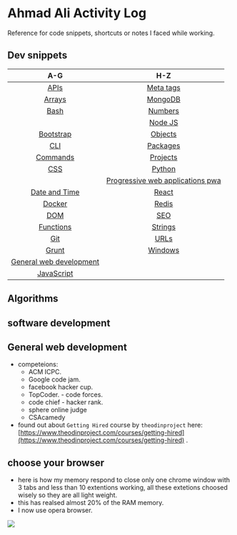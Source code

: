 # Ahmad Ali Activity Log

Reference for code snippets, shortcuts or notes I faced while working.

## Dev snippets

| A-G | H-Z |
| :---: | :---: |
| [APIs](https://github.com/ahmad-ali14/Activity-log/blob/master/snippets/API-list.md) | [Meta tags](https://github.com/ahmad-ali14/Activity-log/blob/master/snippets/meta.md) |
| [Arrays](https://github.com/ahmad-ali14/Activity-log/blob/master/snippets/arrays.md) | [MongoDB](https://github.com/ahmad-ali14/Activity-log/blob/master/snippets/mongo.md) |
| [Bash](https://github.com/ahmad-ali14/Activity-log/blob/master/snippets/bash.md) | [Numbers](https://github.com/ahmad-ali14/Activity-log/blob/master/snippets/numbers.md) |
|  | [Node JS](https://github.com/ahmad-ali14/Activity-log/blob/master/snippets/Node.md) |
| [Bootstrap](https://github.com/ahmad-ali14/Activity-log/blob/master/snippets/bootstrap.md) | [Objects](https://github.com/ahmad-ali14/Activity-log/blob/master/snippets/objects.md) |
| [CLI](https://github.com/ahmad-ali14/Activity-log/blob/master/snippets/cli.md) | [Packages](https://github.com/ahmad-ali14/Activity-log/blob/master/snippets/packages.md) |
| [Commands](https://github.com/ahmad-ali14/Activity-log/blob/master/snippets/commands.md) | [Projects](https://github.com/ahmad-ali14/Activity-log/blob/master/snippets/projects.md) |
| [CSS](https://github.com/ahmad-ali14/Activity-log/blob/master/snippets/css.md) | [Python](https://github.com/ahmad-ali14/Activity-log/blob/master/snippets/python.md) |
|  | [Progressive web applications pwa](https://github.com/ahmad-ali14/Activity-log/blob/master/snippets/pwa.md) |
| [Date and Time](https://github.com/ahmad-ali14/Activity-log/blob/master/snippets/dateTime.md) | [React](https://github.com/ahmad-ali14/Activity-log/blob/master/snippets/react.md) |
| [Docker](https://github.com/ahmad-ali14/Activity-log/blob/master/snippets/docker.md) | [Redis](https://github.com/ahmad-ali14/Activity-log/blob/master/snippets/redis.md) |
| [DOM](https://github.com/ahmad-ali14/Activity-log/blob/master/snippets/dom.md) | [SEO](https://github.com/ahmad-ali14/Activity-log/blob/master/snippets/seo.md) |
| [Functions](https://github.com/ahmad-ali14/Activity-log/blob/master/snippets/functions.md) | [Strings](https://github.com/ahmad-ali14/Activity-log/blob/master/snippets/strings.md) |
| [Git](https://github.com/ahmad-ali14/Activity-log/blob/master/snippets/git.md) | [URLs](https://github.com/ahmad-ali14/Activity-log/blob/master/snippets/urls.md) |
| [Grunt](https://github.com/ahmad-ali14/Activity-log/blob/master/snippets/grunt.md) | [Windows](https://github.com/ahmad-ali14/Activity-log/blob/master/snippets/windows.md) |
| [General web development](./#general-web-development) |  |
| [JavaScript](https://github.com/ahmad-ali14/Activity-log/blob/master/snippets/generalJs.md) |  |

## Algorithms

## software development

## General web development

* competeions:
  * ACM ICPC.
  * Google code jam.
  * facebook hacker cup.
  * TopCoder. - code forces.
  * code chief - hacker rank.
  * sphere online judge
  * CSAcamedy
* found out about `Getting Hired` course by `theodinproject` here: [https://www.theodinproject.com/courses/getting-hired](https://www.theodinproject.com/courses/getting-hired) .

## choose your browser

* here is how my memory respond to close only one chrome window with 3 tabs and less than 10 extentions working, all these extetions choosed wisely so they are all light weight.
* this has realsed almost 20% of the RAM memory.
* I now use opera browser.

![](https://i.imgur.com/XUbSPc3.png)

